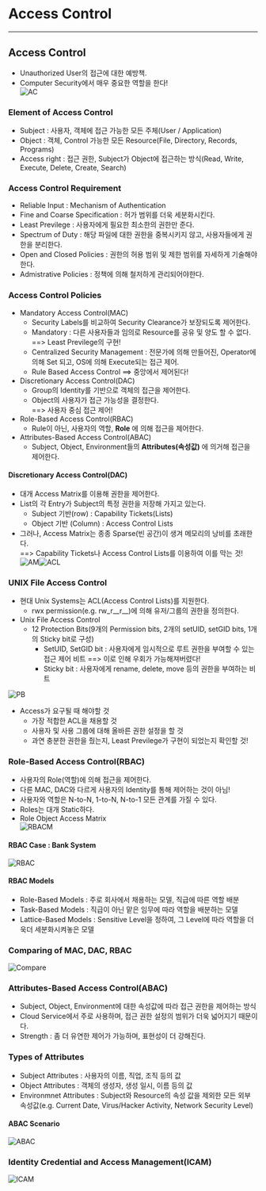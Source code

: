 # Access Control
---
## Access Control
- Unauthorized User의 접근에 대한 예방책.
- Computer Security에서 매우 중요한 역할을 한다!  
![AC](https://user-images.githubusercontent.com/71700079/111859839-10c70200-8987-11eb-9fe4-99ca27d757b5.PNG)  

### Element of Access Control
- Subject : 사용자, 객체에 접근 가능한 모든 주체(User / Application)
- Object : 객체, Control 가능한 모든 Resource(File, Directory, Records, Programs)
- Access right : 접근 권한, Subject가 Object에 접근하는 방식(Read, Write, Execute, Delete, Create, Search)

### Access Control Requirement
- Reliable Input : Mechanism of Authentication
- Fine and Coarse Specification : 허가 범위를 더욱 세분화시킨다.
- Least Previlege : 사용자에게 필요한 최소한의 권한만 준다.
- Spectrum of Duty : 해당 파일에 대한 권한을 중복시키지 않고, 사용자들에게 권한을 분리한다.
- Open and Closed Policies : 권한의 허용 범위 및 제한 범위를 자세하게 기술해야한다.
- Admistrative Policies : 정책에 의해 철저하게 관리되어야한다.

### Access Control Policies
- Mandatory Access Control(MAC)
  - Security Labels를 비교하여 Security Clearance가 보장되도록 제어한다.
  - Mandatory : 다른 사용자들과 임의로 Resource를 공유 및 양도 할 수 없다. ==> Least Previlege의 구현!
  - Centralized Security Management : 전문가에 의해 만들어진, Operator에 의해 Set 되고, OS에 의해 Execute되는 접근 제어.
  - Rule Based Access Control ==> 중앙에서 제어된다!
- Discretionary Access Control(DAC)
  - Group의 Identity를 기반으로 객체의 접근을 제어한다.
  - Object의 사용자가 접근 가능성을 결정한다.  
  ==> 사용자 중심 접근 제어!
- Role-Based Access Control(RBAC)
  - Rule이 아닌, 사용자의 역할, __Role__ 에 의해 접근을 제어한다.
- Attributes-Based Access Control(ABAC)
  - Subject, Object, Environment들의 __Attributes(속성값)__ 에 의거해 접근을 제어한다.

#### Discretionary Access Control(DAC)
- 대개 Access Matrix를 이용해 권한을 제어한다.
- List의 각 Entry가 Subject의 특정 권한을 저장해 가지고 있는다.
  - Subject 기반(row) : Capability Tickets(Lists)
  - Object 기반 (Column) : Access Control Lists
- 그러나, Access Matrix는 종종 Sparse(빈 공간)이 생겨 메모리의 낭비를 초래한다.  
==> Capability Tickets나 Access Control Lists를 이용하여 이를 막는 것!  
![AM](https://user-images.githubusercontent.com/71700079/111859907-8e8b0d80-8987-11eb-9bcd-677d77b8e8e0.PNG)![ACL](https://user-images.githubusercontent.com/71700079/111859909-8fbc3a80-8987-11eb-92bd-50e1aa726ec0.PNG)  

### UNIX File Access Control
- 현대 Unix Systems는 ACL(Access Control Lists)를 지원한다.
  - rwx permission(e.g. rw_r__r__)에 의해 유저/그룹의 권한을 정의한다.
- Unix File Access Control
  - 12 Protection Bits(9개의 Permission bits, 2개의 setUID, setGID bits, 1개의 Sticky bit로 구성)
    - SetUID, SetGID bit : 사용자에게 임시적으로 루트 권한을 부여할 수 있는 접근 제어 비트 ==> 이로 인해 우회가 가능해져버렸다!
    - Sticky bit : 사용자에게 rename, delete, move 등의 권한을 부여하는 비트  
 
![PB](https://user-images.githubusercontent.com/71700079/111859976-e7f33c80-8987-11eb-9d40-7fae33f8a894.PNG)

- Access가 요구될 때 해야할 것
  - 가장 적합한 ACL을 채용할 것
  - 사용자 및 사용 그룹에 대해 올바른 권한 설정을 할 것
  - 과연 충분한 권한을 줬는지, Least Previlege가 구현이 되었는지 확인할 것!

### Role-Based Access Control(RBAC)
- 사용자의 Role(역할)에 의해 접근을 제어한다.
- 다른 MAC, DAC와 다르게 사용자의 Identity를 통해 제어하는 것이 아님!
- 사용자와 역할은 N-to-N, 1-to-N, N-to-1 모든 관계를 가질 수 있다.
- Roles는 대개 Static하다.
- Role Object Access Matrix  
![RBACM](https://user-images.githubusercontent.com/71700079/111860194-4a990800-8989-11eb-921e-2858997a936c.PNG)  

#### RBAC Case : Bank System
![RBAC](https://user-images.githubusercontent.com/71700079/111860010-107b3680-8988-11eb-98e9-345a207730d1.PNG)  

#### RBAC Models
- Role-Based Models : 주로 회사에서 채용하는 모델, 직급에 따른 역할 배분
- Task-Based Models : 직급이 아닌 맡은 임무에 따라 역할을 배분하는 모델
- Lattice-Based Models : Sensitive Level을 정하여, 그 Level에 따라 역할을 더욱더 세분화시켜놓은 모델

### Comparing of MAC, DAC, RBAC  
![Compare](https://user-images.githubusercontent.com/71700079/111860199-4f5dbc00-8989-11eb-9c28-9d1090500614.PNG)

### Attributes-Based Access Control(ABAC)
- Subject, Object, Environment에 대한 속성값에 따라 접근 권한을 제어하는 방식
- Cloud Service에서 주로 사용하며, 접근 권한 설정의 범위가 더욱 넓어지기 때문이다.
- Strength : 좀 더 유연한 제어가 가능하며, 표현성이 더 강해진다.

### Types of Attributes
- Subject Attributes : 사용자의 이름, 직업, 조직 등의 값
- Object Attributes : 객체의 생성자, 생성 일시, 이름 등의 값
- Environmnet Attributes : Subject와 Resource의 속성 값을 제외한 모든 외부 속성값(e.g. Current Date, Virus/Hacker Activity, Network Security Level)

#### ABAC Scenario  
![ABAC](https://user-images.githubusercontent.com/71700079/111861405-5f799980-8991-11eb-8e69-83ccda99597c.PNG)

### Identity Credential and Access Management(ICAM)  
![ICAM](https://user-images.githubusercontent.com/71700079/111861411-64d6e400-8991-11eb-8111-d0812a2b7e42.PNG)
